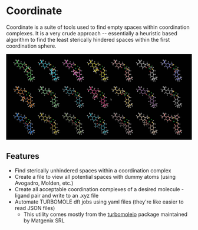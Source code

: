 # Coordinate

Coordinate is a suite of tools used to find empty spaces within coordination complexes. It is a very crude approach -- essentially a heuristic based algorithm to find the least sterically hindered spaces within the first coordination sphere.

![Grid of generated structures](grid.jpg)

## Features 

- Find sterically unhindered spaces within a coordination complex
- Create a file to view all potential spaces with dummy atoms (using Avogadro, Molden, etc.)
- Create all acceptable coordination complexes of a desired molecule - ligand pair and write to an .xyz file
- Automate TURBOMOLE dft jobs using yaml files (they're like easier to read JSON files)
  - This utility comes mostly from the [turbomoleio](https://github.com/Matgenix/turbomoleio) package maintained by Matgenix SRL
  
  
